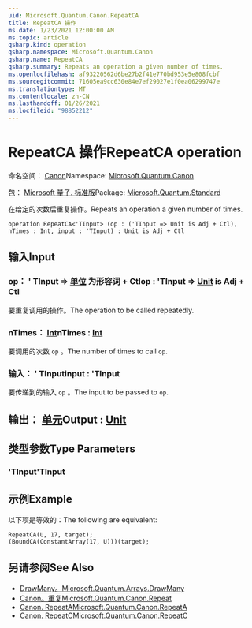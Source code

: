 ```yaml
---
uid: Microsoft.Quantum.Canon.RepeatCA
title: RepeatCA 操作
ms.date: 1/23/2021 12:00:00 AM
ms.topic: article
qsharp.kind: operation
qsharp.namespace: Microsoft.Quantum.Canon
qsharp.name: RepeatCA
qsharp.summary: Repeats an operation a given number of times.
ms.openlocfilehash: af93220562d6be27b2f41e770bd953e5e808fcbf
ms.sourcegitcommit: 71605ea9cc630e84e7ef29027e1f0ea06299747e
ms.translationtype: MT
ms.contentlocale: zh-CN
ms.lasthandoff: 01/26/2021
ms.locfileid: "98852212"
---
```

# <a name="repeatca-operation"></a><span data-ttu-id="c449b-102">RepeatCA 操作</span><span class="sxs-lookup"><span data-stu-id="c449b-102">RepeatCA operation</span></span>

<span data-ttu-id="c449b-103">命名空间： [Canon](xref:Microsoft.Quantum.Canon)</span><span class="sxs-lookup"><span data-stu-id="c449b-103">Namespace: [Microsoft.Quantum.Canon](xref:Microsoft.Quantum.Canon)</span></span>

<span data-ttu-id="c449b-104">包： [Microsoft 量子. 标准版](https://nuget.org/packages/Microsoft.Quantum.Standard)</span><span class="sxs-lookup"><span data-stu-id="c449b-104">Package: [Microsoft.Quantum.Standard](https://nuget.org/packages/Microsoft.Quantum.Standard)</span></span>


<span data-ttu-id="c449b-105">在给定的次数后重复操作。</span><span class="sxs-lookup"><span data-stu-id="c449b-105">Repeats an operation a given number of times.</span></span>

```qsharp
operation RepeatCA<'TInput> (op : ('TInput => Unit is Adj + Ctl), nTimes : Int, input : 'TInput) : Unit is Adj + Ctl
```


## <a name="input"></a><span data-ttu-id="c449b-106">输入</span><span class="sxs-lookup"><span data-stu-id="c449b-106">Input</span></span>

### <a name="op--tinput--unit--is-adj--ctl"></a><span data-ttu-id="c449b-107">op： ' TInput => [单位](xref:microsoft.quantum.lang-ref.unit)  为形容词 + Ctl</span><span class="sxs-lookup"><span data-stu-id="c449b-107">op : 'TInput => [Unit](xref:microsoft.quantum.lang-ref.unit)  is Adj + Ctl</span></span>

<span data-ttu-id="c449b-108">要重复调用的操作。</span><span class="sxs-lookup"><span data-stu-id="c449b-108">The operation to be called repeatedly.</span></span>


### <a name="ntimes--int"></a><span data-ttu-id="c449b-109">nTimes： [Int](xref:microsoft.quantum.lang-ref.int)</span><span class="sxs-lookup"><span data-stu-id="c449b-109">nTimes : [Int](xref:microsoft.quantum.lang-ref.int)</span></span>

<span data-ttu-id="c449b-110">要调用的次数 `op` 。</span><span class="sxs-lookup"><span data-stu-id="c449b-110">The number of times to call `op`.</span></span>


### <a name="input--tinput"></a><span data-ttu-id="c449b-111">输入： ' TInput</span><span class="sxs-lookup"><span data-stu-id="c449b-111">input : 'TInput</span></span>

<span data-ttu-id="c449b-112">要传递到的输入 `op` 。</span><span class="sxs-lookup"><span data-stu-id="c449b-112">The input to be passed to `op`.</span></span>



## <a name="output--unit"></a><span data-ttu-id="c449b-113">输出： [单元](xref:microsoft.quantum.lang-ref.unit)</span><span class="sxs-lookup"><span data-stu-id="c449b-113">Output : [Unit](xref:microsoft.quantum.lang-ref.unit)</span></span>



## <a name="type-parameters"></a><span data-ttu-id="c449b-114">类型参数</span><span class="sxs-lookup"><span data-stu-id="c449b-114">Type Parameters</span></span>

### <a name="tinput"></a><span data-ttu-id="c449b-115">'TInput</span><span class="sxs-lookup"><span data-stu-id="c449b-115">'TInput</span></span>



## <a name="example"></a><span data-ttu-id="c449b-116">示例</span><span class="sxs-lookup"><span data-stu-id="c449b-116">Example</span></span>

<span data-ttu-id="c449b-117">以下项是等效的：</span><span class="sxs-lookup"><span data-stu-id="c449b-117">The following are equivalent:</span></span>

```qsharp
RepeatCA(U, 17, target);
(BoundCA(ConstantArray(17, U)))(target);
```

## <a name="see-also"></a><span data-ttu-id="c449b-118">另请参阅</span><span class="sxs-lookup"><span data-stu-id="c449b-118">See Also</span></span>

- [<span data-ttu-id="c449b-119">DrawMany。</span><span class="sxs-lookup"><span data-stu-id="c449b-119">Microsoft.Quantum.Arrays.DrawMany</span></span>](xref:Microsoft.Quantum.Arrays.DrawMany)
- [<span data-ttu-id="c449b-120">Canon。重复</span><span class="sxs-lookup"><span data-stu-id="c449b-120">Microsoft.Quantum.Canon.Repeat</span></span>](xref:Microsoft.Quantum.Canon.Repeat)
- [<span data-ttu-id="c449b-121">Canon. RepeatA</span><span class="sxs-lookup"><span data-stu-id="c449b-121">Microsoft.Quantum.Canon.RepeatA</span></span>](xref:Microsoft.Quantum.Canon.RepeatA)
- [<span data-ttu-id="c449b-122">Canon. RepeatC</span><span class="sxs-lookup"><span data-stu-id="c449b-122">Microsoft.Quantum.Canon.RepeatC</span></span>](xref:Microsoft.Quantum.Canon.RepeatC)